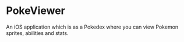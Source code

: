 # PokeViewer
An iOS application which is as a Pokedex where you can view Pokemon sprites, abilities and stats.
